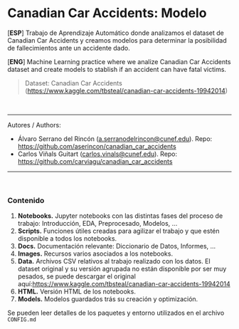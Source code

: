 # Canadian Car Accidents: Modelo

[**ESP**] Trabajo de Aprendizaje Automático donde analizamos el dataset de Canadian Car Accidents y creamos modelos para determinar la posibilidad de fallecimientos ante un accidente dado.

[**ENG**] Machine Learning practice where we analize Canadian Car Accidents dataset and create models to stablish if an accident can have fatal victims. 

> Dataset: Canadian Car Accidents (https://www.kaggle.com/tbsteal/canadian-car-accidents-19942014)

<br>

---

Autores / Authors:
* Álvaro Serrano del Rincón (a.serranodelrincon@cunef.edu). Repo: https://github.com/aserincon/canadian_car_accidents
* Carlos Viñals Guitart (carlos.vinals@cunef.edu). Repo: https://github.com/carviagu/canadian_car_accidents

---

<br>

### Contenido
1. **Notebooks.**
  Jupyter notebooks con las distintas fases del proceso de trabajo: Introducción, EDA, Preprocesado, Modelos, ...
3. **Scripts.**
  Funciones útiles creadas para agilizar el trabajo y que estén disponible a todos los notebooks. 
3. **Docs.**
  Documentación relevante: Diccionario de Datos, Informes, ...
4. **Images.**
  Recursos varios asociados a los notebooks.
5. **Data.**
  Archivos CSV relativos al trabajo realizado con los datos. El dataset original y su versión agrupada no están disponible por ser muy pesados, se puede descargar el original aquí:https://www.kaggle.com/tbsteal/canadian-car-accidents-19942014
6. **HTML.**
  Versión HTML de los notebooks. 
7. **Models.**
  Modelos guardados trás su creación y optimización.


Se pueden leer detalles de los paquetes y entorno utilizados en el archivo ```CONFIG.md```
<br>
